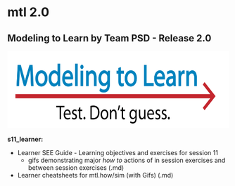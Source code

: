 # mtl 2.0

## Modeling to Learn by Team PSD - Release 2.0

<img src = "https://github.com/lzim/teampsd/blob/master/resources/logos/mtl_testdontguess_sm.png"
     height = "175" width = "650">

**s11_learner:**
 
- Learner SEE Guide - Learning objectives and exercises for session 11
  - gifs demonstrating major *how to* actions of in session exercises and between session exercises (.md)
- Learner cheatsheets for mtl.how/sim (with Gifs) (.md)
